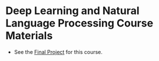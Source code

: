 # Deep Learning and Natural Language Processing Course Materials

* See the [Final Project](https://github.com/kggold4/final-project-deep-learning-image-inpainting.git) for this course.
